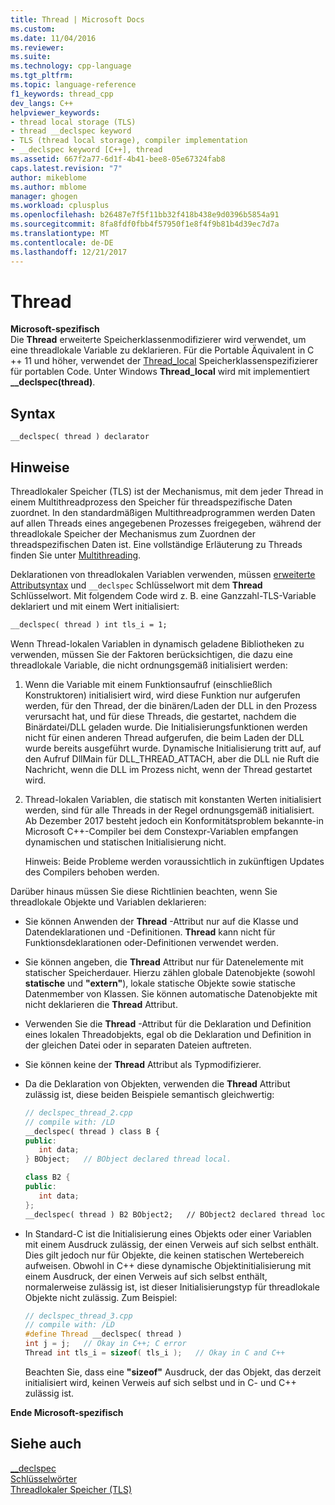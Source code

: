 ```yaml
---
title: Thread | Microsoft Docs
ms.custom: 
ms.date: 11/04/2016
ms.reviewer: 
ms.suite: 
ms.technology: cpp-language
ms.tgt_pltfrm: 
ms.topic: language-reference
f1_keywords: thread_cpp
dev_langs: C++
helpviewer_keywords:
- thread local storage (TLS)
- thread __declspec keyword
- TLS (thread local storage), compiler implementation
- __declspec keyword [C++], thread
ms.assetid: 667f2a77-6d1f-4b41-bee8-05e67324fab8
caps.latest.revision: "7"
author: mikeblome
ms.author: mblome
manager: ghogen
ms.workload: cplusplus
ms.openlocfilehash: b26487e7f5f11bb32f418b438e9d0396b5854a91
ms.sourcegitcommit: 8fa8fdf0fbb4f57950f1e8f4f9b81b4d39ec7d7a
ms.translationtype: MT
ms.contentlocale: de-DE
ms.lasthandoff: 12/21/2017
---
```

# <a name="thread"></a>Thread

**Microsoft-spezifisch**  
Die **Thread** erweiterte Speicherklassenmodifizierer wird verwendet, um eine threadlokale Variable zu deklarieren. Für die Portable Äquivalent in C ++ 11 und höher, verwendet der [Thread_local](../cpp/storage-classes-cpp.md#thread_local) Speicherklassenspezifizierer für portablen Code. Unter Windows **Thread_local** wird mit implementiert **__declspec(thread)**.

## <a name="syntax"></a>Syntax

```
__declspec( thread ) declarator
```

## <a name="remarks"></a>Hinweise

Threadlokaler Speicher (TLS) ist der Mechanismus, mit dem jeder Thread in einem Multithreadprozess den Speicher für threadspezifische Daten zuordnet. In den standardmäßigen Multithreadprogrammen werden Daten auf allen Threads eines angegebenen Prozesses freigegeben, während der threadlokale Speicher der Mechanismus zum Zuordnen der threadspezifischen Daten ist. Eine vollständige Erläuterung zu Threads finden Sie unter [Multithreading](../parallel/multithreading-support-for-older-code-visual-cpp.md).

Deklarationen von threadlokalen Variablen verwenden, müssen [erweiterte Attributsyntax](../cpp/declspec.md) und `__declspec` Schlüsselwort mit dem **Thread** Schlüsselwort. Mit folgendem Code wird z. B. eine Ganzzahl-TLS-Variable deklariert und mit einem Wert initialisiert:

```cpp
__declspec( thread ) int tls_i = 1;  
```

Wenn Thread-lokalen Variablen in dynamisch geladene Bibliotheken zu verwenden, müssen Sie der Faktoren berücksichtigen, die dazu eine threadlokale Variable, die nicht ordnungsgemäß initialisiert werden:

1) Wenn die Variable mit einem Funktionsaufruf (einschließlich Konstruktoren) initialisiert wird, wird diese Funktion nur aufgerufen werden, für den Thread, der die binären/Laden der DLL in den Prozess verursacht hat, und für diese Threads, die gestartet, nachdem die Binärdatei/DLL geladen wurde. Die Initialisierungsfunktionen werden nicht für einen anderen Thread aufgerufen, die beim Laden der DLL wurde bereits ausgeführt wurde. Dynamische Initialisierung tritt auf, auf den Aufruf DllMain für DLL_THREAD_ATTACH, aber die DLL nie Ruft die Nachricht, wenn die DLL im Prozess nicht, wenn der Thread gestartet wird. 

2) Thread-lokalen Variablen, die statisch mit konstanten Werten initialisiert werden, sind für alle Threads in der Regel ordnungsgemäß initialisiert. Ab Dezember 2017 besteht jedoch ein Konformitätsproblem bekannte-in Microsoft C++-Compiler bei dem Constexpr-Variablen empfangen dynamischen und statischen Initialisierung nicht.  
  
   Hinweis: Beide Probleme werden voraussichtlich in zukünftigen Updates des Compilers behoben werden.


Darüber hinaus müssen Sie diese Richtlinien beachten, wenn Sie threadlokale Objekte und Variablen deklarieren:

- Sie können Anwenden der **Thread** -Attribut nur auf die Klasse und Datendeklarationen und -Definitionen. **Thread** kann nicht für Funktionsdeklarationen oder-Definitionen verwendet werden.

- Sie können angeben, die **Thread** Attribut nur für Datenelemente mit statischer Speicherdauer. Hierzu zählen globale Datenobjekte (sowohl **statische** und **"extern"**), lokale statische Objekte sowie statische Datenmember von Klassen. Sie können automatische Datenobjekte mit nicht deklarieren die **Thread** Attribut.

- Verwenden Sie die **Thread** -Attribut für die Deklaration und Definition eines lokalen Threadobjekts, egal ob die Deklaration und Definition in der gleichen Datei oder in separaten Dateien auftreten.

- Sie können keine der **Thread** Attribut als Typmodifizierer.

- Da die Deklaration von Objekten, verwenden die **Thread** Attribut zulässig ist, diese beiden Beispiele semantisch gleichwertig:

    ```cpp
    // declspec_thread_2.cpp
    // compile with: /LD
    __declspec( thread ) class B {
    public:
       int data;
    } BObject;   // BObject declared thread local.

    class B2 {
    public:
       int data;
    };
    __declspec( thread ) B2 BObject2;   // BObject2 declared thread local.
    ```

- In Standard-C ist die Initialisierung eines Objekts oder einer Variablen mit einem Ausdruck zulässig, der einen Verweis auf sich selbst enthält. Dies gilt jedoch nur für Objekte, die keinen statischen Wertebereich aufweisen. Obwohl in C++ diese dynamische Objektinitialisierung mit einem Ausdruck, der einen Verweis auf sich selbst enthält, normalerweise zulässig ist, ist dieser Initialisierungstyp für threadlokale Objekte nicht zulässig. Zum Beispiel:

    ```cpp
    // declspec_thread_3.cpp
    // compile with: /LD
    #define Thread __declspec( thread )
    int j = j;   // Okay in C++; C error
    Thread int tls_i = sizeof( tls_i );   // Okay in C and C++
    ```

     Beachten Sie, dass eine **"sizeof"** Ausdruck, der das Objekt, das derzeit initialisiert wird, keinen Verweis auf sich selbst und in C- und C++ zulässig ist.

**Ende Microsoft-spezifisch**

## <a name="see-also"></a>Siehe auch

[__declspec](../cpp/declspec.md)  
[Schlüsselwörter](../cpp/keywords-cpp.md)  
[Threadlokaler Speicher (TLS)](../parallel/thread-local-storage-tls.md)
